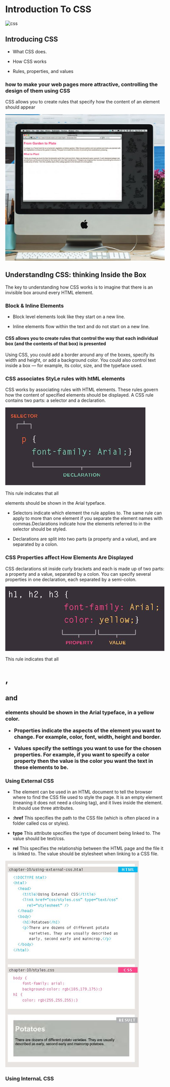 # Introduction To CSS

![css](https://sabe.io/classes/css/hero.png)

## Introducing CSS

- What CSS does.

- How CSS works

- Rules, properties, and values

### how to make your web pages more attractive, controlling the design of them using CSS

CSS allows you to create rules that specify how the content of an element should appear

![first](read06/first.JPG)

## UnderstandIng CSS: thinking Inside the Box

The key to understanding how CSS works is to imagine that there is an invisible box around every HTML element.

### Block & Inline Elements

- Block level elements look like they start on a new line.

- Inline elements flow within the text and do not start on a new line.

#### CSS allows you to create rules that control the way that each individual box (and the contents of that box) is presented

Using CSS, you could add a border around any of the boxes, specify its width and height, or add a background color. You could also control text inside a box — for example, its color, size, and the typeface used.

### CSS associates StyLe rules with htML elements

CSS works by associating rules with HTML elements. These rules govern how the content of specified elements should be displayed. A CSS rule contains two parts: a selector and a declaration.

![sec](read06/sec.JPG)

This rule indicates that all <p>elements should be shown in the Arial typeface.

- Selectors indicate which element the rule applies to. The same rule can apply to more than one element if you separate the element names with commas.Declarations indicate how the elements referred to in the selector should be styled.

- Declarations are split into two parts (a property and a value), and are separated by a colon.

### CSS Properties affect How Elements Are Displayed

CSS declarations sit inside curly brackets and each is made up of two parts: a property and a value, separated by a colon. You can specify several properties in one declaration, each separated by a semi-colon.

![third](read06/third.JPG)

This rule indicates that all <h1>, <h2> and <h3> elements should be shown in the Arial typeface, in a yellow color.

- Properties indicate the aspects of the element you want to change. For example, color, font, width, height and border.

- Values specify the settings you want to use for the chosen properties. For example, if you want to specify a color property then the value is the color you want the text in these elements to be.

### Using External CSS

- **<link>** The <link> element can be used in an HTML document to tell the browser where to find the CSS file used to style the page. It is an empty element (meaning it does not need a closing tag), and it lives inside the <head> element. It should use three attributes.

- **:href** This specifies the path to the CSS file (which is often placed in a folder called css or styles).

- **type** This attribute specifies the type of document being linked to. The value should be text/css.

- **rel** This specifies the relationship between the HTML page and the file it is linked to. The value should be stylesheet when linking to a CSS file.

![fourth](read06/fourth.JPG)

### Using InternaL CSS

**<style>** You can also include CSS rules within an HTML page by placing them inside a <style> element, which usually sits inside the <head> element of the page.

The <style> element should use the type attribute to indicate that the styles are specified in CSS. The value should be text/css.

When building a site with more than one page, you should use an external CSS style sheet. This:

- Allows all pages to use the same style rules (rather than repeating them in each page).

- Keeps the content separate ●from how the page looks.

- Means you can change the styles used across all pages by altering just one file (rather than each individual page).

![fifth](read06/fifth.JPG)

### CSS Selectors

There are many different types of CSS selector that allow you to target rules to specific elements in an HTML document.

![six](read06/Sixth.JPG)

